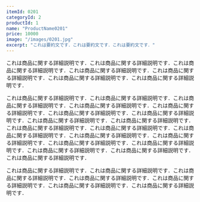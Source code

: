 ```yaml
---
itemId: 0201
categoryId: 2
productId: 1
name: "ProductName0201"
price: 10000
image: "/images/0201.jpg"
excerpt: "これは要約文です．これは要約文です．これは要約文です．" 
---
```


これは商品に関する詳細説明です．これは商品に関する詳細説明です．これは商品に関する詳細説明です．これは商品に関する詳細説明です．これは商品に関する詳細説明です．これは商品に関する詳細説明です．これは商品に関する詳細説明です．

これは商品に関する詳細説明です．これは商品に関する詳細説明です．これは商品に関する詳細説明です．これは商品に関する詳細説明です．これは商品に関する詳細説明です．これは商品に関する詳細説明です．これは商品に関する詳細説明です．これは商品に関する詳細説明です．これは商品に関する詳細説明です．これは商品に関する詳細説明です．これは商品に関する詳細説明です．これは商品に関する詳細説明です．これは商品に関する詳細説明です．これは商品に関する詳細説明です．これは商品に関する詳細説明です．これは商品に関する詳細説明です．これは商品に関する詳細説明です．これは商品に関する詳細説明です．これは商品に関する詳細説明です．

これは商品に関する詳細説明です．これは商品に関する詳細説明です．これは商品に関する詳細説明です．これは商品に関する詳細説明です．これは商品に関する詳細説明です．これは商品に関する詳細説明です．これは商品に関する詳細説明です．

